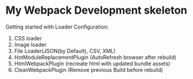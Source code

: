 # My Webpack Development skeleton

Getting started with Loader Configuration:
1. CSS loader
2. Image loader
3. File Loader(JSON(by Default), CSV, XML)
4. HotModuleReplacementPlugin (AutoRefresh browser after rebuild)
5. HtmlWebpackPlugin (recreate html with updated bundle assets)
6. CleanWebpackPlugin (Remove previous Build before rebuild)
